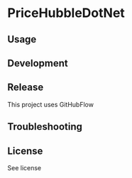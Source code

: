 # PriceHubbleDotNet

## Usage

## Development

## Release

This project uses GitHubFlow

## Troubleshooting

## License

See license